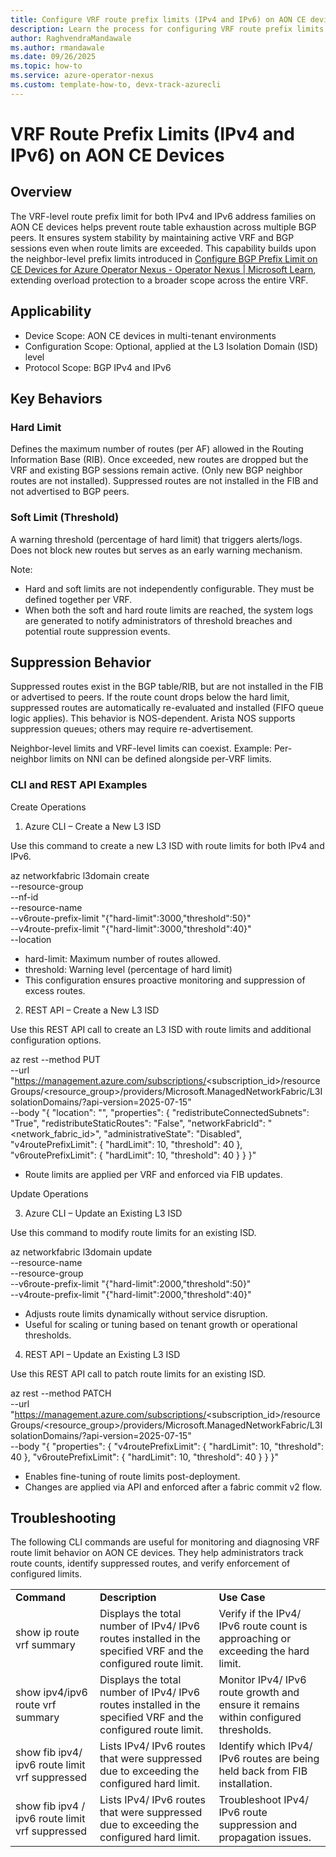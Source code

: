 ```yaml
---
title: Configure VRF route prefix limits (IPv4 and IPv6) on AON CE devices for Azure Operator Nexus
description: Learn the process for configuring VRF route prefix limits (IPv4 and IPv6) on AON CE devices for Azure Operator Nexus.
author: RaghvendraMandawale
ms.author: rmandawale
ms.date: 09/26/2025
ms.topic: how-to
ms.service: azure-operator-nexus
ms.custom: template-how-to, devx-track-azurecli
---
```


# VRF Route Prefix Limits (IPv4 and IPv6) on AON CE Devices

## Overview

The VRF-level route prefix limit for both IPv4 and IPv6 address families on AON CE devices helps prevent route table exhaustion across multiple BGP peers. It ensures system stability by maintaining active VRF and BGP sessions even when route limits are exceeded. This capability builds upon the neighbor-level prefix limits introduced in [Configure BGP Prefix Limit on CE Devices for Azure Operator Nexus - Operator Nexus | Microsoft Learn](https://learn.microsoft.com/en-us/azure/operator-nexus/howto-configure-bgp-prefix-limit-on-customer-edge-devices), extending overload protection to a broader scope across the entire VRF.

## Applicability

* Device Scope: AON CE devices in multi-tenant environments
* Configuration Scope: Optional, applied at the L3 Isolation Domain (ISD) level
* Protocol Scope: BGP IPv4 and IPv6

## Key Behaviors

### Hard Limit

Defines the maximum number of routes (per AF) allowed in the Routing Information Base (RIB). Once exceeded, new routes are dropped but the VRF and existing BGP sessions remain active. (Only new BGP neighbor routes are not installed). Suppressed routes are not installed in the FIB and not advertised to BGP peers.

### Soft Limit (Threshold)

A warning threshold (percentage of hard limit) that triggers alerts/logs. Does not block new routes but serves as an early warning mechanism.

Note:

* Hard and soft limits are not independently configurable. They must be defined together per VRF.
* When both the soft and hard route limits are reached, the system logs are generated to notify administrators of threshold breaches and potential route suppression events.

## Suppression Behavior

Suppressed routes exist in the BGP table/RIB, but are not installed in the FIB or advertised to peers. If the route count drops below the hard limit, suppressed routes are automatically re-evaluated and installed (FIFO queue logic applies). This behavior is NOS-dependent. Arista NOS supports suppression queues; others may require re-advertisement.

Neighbor-level limits and VRF-level limits can coexist. Example: Per-neighbor limits on NNI can be defined alongside per-VRF limits.

### CLI and REST API Examples

Create Operations

1. Azure CLI – Create a New L3 ISD

Use this command to create a new L3 ISD with route limits for both IPv4 and IPv6.

az networkfabric l3domain create \
 --resource-group <resource-group-name> \
 --nf-id <nf-id> \
 --resource-name <l3isd-name> \
 --v6route-prefix-limit "{\"hard-limit\":3000,\"threshold\":50}" \
 --v4route-prefix-limit "{\"hard-limit\":3000,\"threshold\":40}" \
 --location <location>

* hard-limit: Maximum number of routes allowed.
* threshold: Warning level (percentage of hard limit)
* This configuration ensures proactive monitoring and suppression of excess routes.

2. REST API – Create a New L3 ISD

Use this REST API call to create an L3 ISD with route limits and additional configuration options.

az rest --method PUT \
 --url "https://management.azure.com/subscriptions/<subscription\_id>/resourceGroups/<resource\_group>/providers/Microsoft.ManagedNetworkFabric/L3IsolationDomains/<l3isd-name>?api-version=2025-07-15" \
 --body "{
 \"location\": \"<location>\",
 \"properties\": {
 \"redistributeConnectedSubnets\": \"True\",
 \"redistributeStaticRoutes\": \"False\",
 \"networkFabricId\": \"<network\_fabric\_id>\",
 \"administrativeState\": \"Disabled\",
 \"v4routePrefixLimit\": {
 \"hardLimit\": 10,
 \"threshold\": 40
 },
 \"v6routePrefixLimit\": {
 \"hardLimit\": 10,
 \"threshold\": 40
 }
 }
 }"

* Route limits are applied per VRF and enforced via FIB updates.

Update Operations

3. Azure CLI – Update an Existing L3 ISD

Use this command to modify route limits for an existing ISD.

az networkfabric l3domain update \
 --resource-name <l3isd-name> \
 --resource-group <resource-group-name> \
 --v6route-prefix-limit "{\"hard-limit\":2000,\"threshold\":50}" \
 --v4route-prefix-limit "{\"hard-limit\":2000,\"threshold\":40}"

* Adjusts route limits dynamically without service disruption.
* Useful for scaling or tuning based on tenant growth or operational thresholds.

4. REST API – Update an Existing L3 ISD

Use this REST API call to patch route limits for an existing ISD.

az rest --method PATCH \
 --url "https://management.azure.com/subscriptions/<subscription\_id>/resourceGroups/<resource\_group>/providers/Microsoft.ManagedNetworkFabric/L3IsolationDomains/<l3isd-name>?api-version=2025-07-15" \
 --body "{
 \"properties\": {
 \"v4routePrefixLimit\": {
 \"hardLimit\": 10,
 \"threshold\": 40
 },
 \"v6routePrefixLimit\": {
 \"hardLimit\": 10,
 \"threshold\": 40
 }
 }
 }"

* Enables fine-tuning of route limits post-deployment.
* Changes are applied via API and enforced after a fabric commit v2 flow.

## Troubleshooting

The following CLI commands are useful for monitoring and diagnosing VRF route limit behavior on AON CE devices. They help administrators track route counts, identify suppressed routes, and verify enforcement of configured limits.

|  |  |  |
| --- | --- | --- |
| **Command** | **Description** | **Use Case** |
| show ip route vrf <vrf-name> summary | Displays the total number of IPv4/ IPv6 routes installed in the specified VRF and the configured route limit. | Verify if the IPv4/ IPv6 route count is approaching or exceeding the hard limit. |
| show ipv4/ipv6 route vrf <vrf-name> summary | Displays the total number of IPv4/ IPv6 routes installed in the specified VRF and the configured route limit. | Monitor IPv4/ IPv6 route growth and ensure it remains within configured thresholds. |
| show fib ipv4/ ipv6 route limit vrf <vrf-name> suppressed | Lists IPv4/ IPv6 routes that were suppressed due to exceeding the configured hard limit. | Identify which IPv4/ IPv6 routes are being held back from FIB installation. |
| show fib ipv4 / ipv6 route limit vrf <vrf-name> suppressed | Lists IPv4/ IPv6 routes that were suppressed due to exceeding the configured hard limit. | Troubleshoot IPv4/ IPv6 route suppression and propagation issues. |
